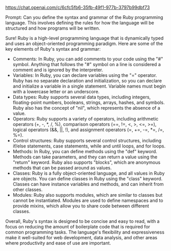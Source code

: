 https://chat.openai.com/c/6cfc5fb6-35fb-49f1-977b-3797b99dbf73

Prompt: Can you define the syntax and grammar of the Ruby programming language. This involves defining the rules for how the language will be structured and how programs will be written.

Sure! Ruby is a high-level programming language that is dynamically typed and uses an object-oriented programming paradigm. Here are some of the key elements of Ruby's syntax and grammar:

- Comments: In Ruby, you can add comments to your code using the "#" symbol. Anything that follows the "#" symbol on a line is considered a comment and is ignored by the interpreter.
- Variables: In Ruby, you can declare variables using the "=" operator. Ruby has no separate declaration and initialization, so you can declare and initialize a variable in a single statement. Variable names must begin with a lowercase letter or an underscore.
- Data types: Ruby supports several data types, including integers, floating-point numbers, booleans, strings, arrays, hashes, and symbols. Ruby also has the concept of "nil", which represents the absence of a value.
- Operators: Ruby supports a variety of operators, including arithmetic operators (+, -, *, /, %), comparison operators (==, !=, <, >, <=, >=), logical operators (&&, ||, !), and assignment operators (=, +=, -=, *=, /=, %=).
- Control structures: Ruby supports several control structures, including if/else statements, case statements, while and until loops, and for loops.
- Methods: In Ruby, you can define methods using the "def" keyword. Methods can take parameters, and they can return a value using the "return" keyword. Ruby also supports "blocks", which are anonymous methods that can be passed around as values.
- Classes: Ruby is a fully object-oriented language, and all values in Ruby are objects. You can define classes in Ruby using the "class" keyword. Classes can have instance variables and methods, and can inherit from other classes.
- Modules: Ruby also supports modules, which are similar to classes but cannot be instantiated. Modules are used to define namespaces and to provide mixins, which allow you to share code between different classes.

Overall, Ruby's syntax is designed to be concise and easy to read, with a focus on reducing the amount of boilerplate code that is required for common programming tasks. The language's flexibility and expressiveness make it well-suited for web development, data analysis, and other areas where productivity and ease of use are important.
